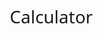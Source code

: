 # Calculator
<!DOCTYPE html>
<html lang="en">
<head>
    <meta charset="UTF-8">
    <meta name="viewport" content="width=device-width, initial-scale=1.0">
    <title>Basic Calculator</title>
    <style>
        *, *::before, *::after {
            box-sizing: border-box;
            font-family: 'Segoe UI', Tahoma, Geneva, Verdana, sans-serif;
            font-weight: normal;
        }

        body {
            margin: 0;
            padding: 0;
            background: linear-gradient(to right, #00AAFF, #00FF6C);
            display: flex;
            justify-content: center;
            align-items: center;
            min-height: 100vh;
        }

        .calculator {
            background-color: rgba(255, 255, 255, 0.9);
            border-radius: 10px;
            box-shadow: 0 0 20px rgba(0, 0, 0, 0.25);
            width: 350px;
            overflow: hidden;
            display: grid;
            grid-template-columns: repeat(4, 1fr);
            grid-template-rows: minmax(100px, auto) repeat(5, 70px);
            gap: 1px;
            padding: 1px;
        }

        .display {
            grid-column: 1 / -1;
            background-color: rgba(0, 0, 0, 0.8);
            color: white;
            display: flex;
            flex-direction: column;
            align-items: flex-end;
            justify-content: space-around;
            padding: 10px;
            word-wrap: break-word;
            word-break: break-all;
        }

        .previous-operand {
            color: rgba(255, 255, 255, 0.75);
            font-size: 1.5rem;
            min-height: 30px;
        }

        .current-operand {
            color: white;
            font-size: 2.5rem;
            min-height: 50px;
        }

        button {
            border: none;
            outline: none;
            background-color: rgba(255, 255, 255, 0.75);
            font-size: 1.5rem;
            cursor: pointer;
            transition: 0.2s;
        }

        button:hover {
            background-color: rgba(255, 255, 255, 0.9);
        }

        button:active {
            background-color: rgba(255, 255, 255, 0.6);
        }

        .span-two {
            grid-column: span 2;
        }

        .operator {
            background-color: rgba(255, 166, 0, 0.8);
            color: white;
        }

        .operator:hover {
            background-color: rgba(255, 166, 0, 1);
        }

        #all-clear, #clear {
            background-color: rgba(255, 50, 50, 0.8);
            color: white;
        }

        #all-clear:hover, #clear:hover {
            background-color: rgba(255, 50, 50, 1);
        }

        #equals {
            background-color: rgba(0, 128, 0, 0.8);
            color: white;
        }

        #equals:hover {
            background-color: rgba(0, 128, 0, 1);
        }

        /* Media query for smaller screens */
        @media (max-width: 400px) {
            .calculator {
                width: 95%;
                grid-template-rows: minmax(80px, auto) repeat(5, 60px);
            }
            
            button {
                font-size: 1.2rem;
            }
            
            .previous-operand {
                font-size: 1.2rem;
            }
            
            .current-operand {
                font-size: 2rem;
            }
        }
    </style>
</head>
<body>
    <div class="calculator">
        <div class="display">
            <div class="previous-operand" id="previous-operand"></div>
            <div class="current-operand" id="current-operand">0</div>
        </div>
        <button class="span-two" id="all-clear">AC</button>
        <button id="clear">C</button>
        <button class="operator" id="divide">÷</button>
        <button class="number" id="seven">7</button>
        <button class="number" id="eight">8</button>
        <button class="number" id="nine">9</button>
        <button class="operator" id="multiply">×</button>
        <button class="number" id="four">4</button>
        <button class="number" id="five">5</button>
        <button class="number" id="six">6</button>
        <button class="operator" id="subtract">-</button>
        <button class="number" id="one">1</button>
        <button class="number" id="two">2</button>
        <button class="number" id="three">3</button>
        <button class="operator" id="add">+</button>
        <button class="span-two number" id="zero">0</button>
        <button class="number" id="decimal">.</button>
        <button class="operator" id="equals">=</button>
    </div>
    
    <script>
        // Get DOM elements
        const previousOperandElement = document.getElementById('previous-operand');
        const currentOperandElement = document.getElementById('current-operand');
        const numberButtons = document.querySelectorAll('.number');
        const operatorButtons = document.querySelectorAll('.operator');
        const allClearButton = document.getElementById('all-clear');
        const clearButton = document.getElementById('clear');
        const equalsButton = document.getElementById('equals');

        // Initialize calculator state
        let currentOperand = '0';
        let previousOperand = '';
        let operation = undefined;
        let shouldResetCurrentOperand = false;

        // Update the display
        function updateDisplay() {
            currentOperandElement.textContent = currentOperand;
            
            if (operation != null) {
                previousOperandElement.textContent = `${previousOperand} ${operation}`;
            } else {
                previousOperandElement.textContent = previousOperand;
            }
        }

        // Append number to current operand
        function appendNumber(number) {
            if (shouldResetCurrentOperand) {
                currentOperand = number;
                shouldResetCurrentOperand = false;
            } else {
                // Handle special cases
                if (number === '.' && currentOperand.includes('.')) return;
                if (currentOperand === '0' && number !== '.') {
                    currentOperand = number;
                } else {
                    currentOperand += number;
                }
            }
            updateDisplay();
        }

        // Choose operation
        function chooseOperation(op) {
            if (currentOperand === '') return;
            
            if (previousOperand !== '') {
                compute();
            }
            
            operation = op;
            previousOperand = currentOperand;
            currentOperand = '';
            updateDisplay();
        }

        // Perform calculation
        function compute() {
            let computation;
            const prev = parseFloat(previousOperand);
            const current = parseFloat(currentOperand);
            
            if (isNaN(prev) || isNaN(current)) return;
            
            switch (operation) {
                case '+':
                    computation = prev + current;
                    break;
                case '-':
                    computation = prev - current;
                    break;
                case '×':
                    computation = prev * current;
                    break;
                case '÷':
                    if (current === 0) {
                        currentOperand = 'Error';
                        previousOperand = '';
                        operation = undefined;
                        updateDisplay();
                        return;
                    }
                    computation = prev / current;
                    break;
                default:
                    return;
            }
            
            // Format the result
            currentOperand = computation.toString();
            operation = undefined;
            previousOperand = '';
            shouldResetCurrentOperand = true;
            updateDisplay();
        }

        // Clear last entry
        function clearEntry() {
            currentOperand = '0';
            updateDisplay();
        }

        // Clear all entries
        function clearAll() {
            currentOperand = '0';
            previousOperand = '';
            operation = undefined;
            updateDisplay();
        }

        // Set up event listeners
        numberButtons.forEach(button => {
            button.addEventListener('click', () => {
                appendNumber(button.textContent);
            });
        });

        operatorButtons.forEach(button => {
            button.addEventListener('click', () => {
                if (button.id === 'equals') {
                    compute();
                } else {
                    chooseOperation(button.textContent);
                }
            });
        });

        clearButton.addEventListener('click', clearEntry);
        allClearButton.addEventListener('click', clearAll);

        // Handle keyboard input
        document.addEventListener('keydown', (event) => {
            if (/[0-9]/.test(event.key)) {
                appendNumber(event.key);
            } else if (event.key === '.') {
                appendNumber('.');
            } else if (event.key === '+') {
                chooseOperation('+');
            } else if (event.key === '-') {
                chooseOperation('-');
            } else if (event.key === '*') {
                chooseOperation('×');
            } else if (event.key === '/') {
                event.preventDefault(); // Prevent browser's find functionality
                chooseOperation('÷');
            } else if (event.key === 'Enter' || event.key === '=') {
                event.preventDefault(); // Prevent form submission if inside a form
                compute();
            } else if (event.key === 'Backspace') {
                clearEntry();
            } else if (event.key === 'Escape') {
                clearAll();
            }
        });

        // Initialize display
        updateDisplay();
    </script>
</body>
</html>
